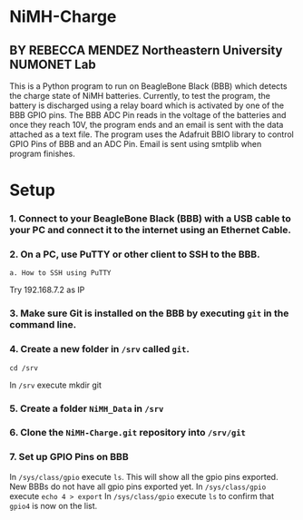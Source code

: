 # NiMH-Charge
BY REBECCA MENDEZ
Northeastern University NUMONET Lab
---------------------------------------------------------------------------
This is a Python program to run on BeagleBone Black (BBB) which detects the charge state of NiMH batteries. Currently, to test the program, the battery is discharged using a relay board which is activated by one of the BBB GPIO pins. The BBB ADC Pin reads in the voltage of the batteries and once they reach 10V, the program ends and an email is sent with the data attached as a text file.
The program uses the Adafruit BBIO library to control GPIO Pins of BBB and an ADC Pin.
Email is sent using smtplib when program finishes.

# Setup
### 1. Connect to your BeagleBone Black (BBB) with a USB cable to your PC and connect it to the internet using an Ethernet Cable. 
### 2. On a PC, use PuTTY or other client to SSH to the BBB.
    a. How to SSH using PuTTY
Try 192.168.7.2 as IP
### 3. Make sure Git is installed on the BBB by executing `git` in the command line.
### 4. Create a new folder in `/srv` called `git`.
`cd /srv`

In `/srv` execute mkdir git
### 5. Create a folder `NiMH_Data` in `/srv`
### 6. Clone the `NiMH-Charge.git` repository into `/srv/git`
### 7. Set up GPIO Pins on BBB
In `/sys/class/gpio` execute `ls`. This will show all the gpio pins exported. New BBBs do not have all gpio pins exported yet.
In `/sys/class/gpio` execute `echo 4 > export`
In `/sys/class/gpio` execute `ls` to confirm that `gpio4` is now on the list.


